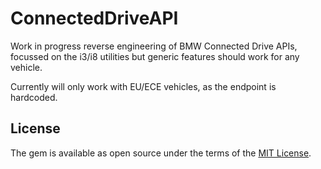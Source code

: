 # ConnectedDriveAPI

Work in progress reverse engineering of BMW Connected Drive APIs, focussed on the i3/i8 utilities but generic features should work for 
any vehicle. 

Currently will only work with EU/ECE vehicles, as the endpoint is hardcoded. 

## License

The gem is available as open source under the terms of the [MIT License](http://opensource.org/licenses/MIT).

